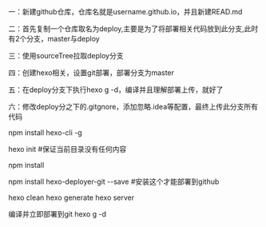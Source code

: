 一：新建github仓库，仓库名就是username.github.io，并且新建READ.md

二：首先复制一个仓库取名为deploy,主要是为了将部署相关代码放到此分支,此时有2个分支，master与deploy

三：使用sourceTree拉取deploy分支

四：创建hexo相关，设置git部署，部署分支为master

五：在deploy分支下执行hexo g -d，编译并且理解部署上传，就好了

六：修改deploy分之下的.gitgnore，添加忽略.idea等配置，最终上传此分支所有代码


npm install hexo-cli -g   

hexo init #保证当前目录没有任何内容

npm install   


npm install hexo-deployer-git --save  #安装这个才能部署到github


hexo clean
hexo generate
hexo server

编译并立即部署到git
hexo g -d